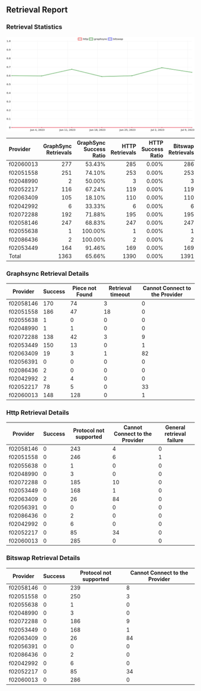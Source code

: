 ## Retrieval Report
### Retrieval Statistics
<img src="https://raw.githubusercontent.com/data-preservation-programs/filplus-checker-assets/main/filecoin-project/filecoin-plus-large-datasets/issues/1835/1689226792107.png"/>

| Provider  | GraphSync Retrievals | GraphSync Success Ratio | HTTP Retrievals | HTTP Success Ratio | Bitswap Retrievals | Bitswap Success Ratio |
| :-------- | -------------------: | ----------------------: | --------------: | -----------------: | -----------------: | --------------------: |
| f02060013 |                  277 |                  53.43% |             285 |              0.00% |                286 |                 0.00% |
| f02051558 |                  251 |                  74.10% |             253 |              0.00% |                253 |                 0.00% |
| f02048990 |                    2 |                  50.00% |               3 |              0.00% |                  3 |                 0.00% |
| f02052217 |                  116 |                  67.24% |             119 |              0.00% |                119 |                 0.00% |
| f02063409 |                  105 |                  18.10% |             110 |              0.00% |                110 |                 0.00% |
| f02042992 |                    6 |                  33.33% |               6 |              0.00% |                  6 |                 0.00% |
| f02072288 |                  192 |                  71.88% |             195 |              0.00% |                195 |                 0.00% |
| f02058146 |                  247 |                  68.83% |             247 |              0.00% |                247 |                 0.00% |
| f02055638 |                    1 |                 100.00% |               1 |              0.00% |                  1 |                 0.00% |
| f02086436 |                    2 |                 100.00% |               2 |              0.00% |                  2 |                 0.00% |
| f02053449 |                  164 |                  91.46% |             169 |              0.00% |                169 |                 0.00% |
| Total     |                 1363 |                  65.66% |            1390 |              0.00% |               1391 |                 0.00% |

### Graphsync Retrieval Details
| Provider  | Success | Piece not Found | Retrieval timeout | Cannot Connect to the Provider |
| --------- | ------- | --------------- | ----------------- | ------------------------------ |
| f02058146 | 170     | 74              | 3                 | 0                              |
| f02051558 | 186     | 47              | 18                | 0                              |
| f02055638 | 1       | 0               | 0                 | 0                              |
| f02048990 | 1       | 1               | 0                 | 0                              |
| f02072288 | 138     | 42              | 3                 | 9                              |
| f02053449 | 150     | 13              | 0                 | 1                              |
| f02063409 | 19      | 3               | 1                 | 82                             |
| f02056391 | 0       | 0               | 0                 | 0                              |
| f02086436 | 2       | 0               | 0                 | 0                              |
| f02042992 | 2       | 4               | 0                 | 0                              |
| f02052217 | 78      | 5               | 0                 | 33                             |
| f02060013 | 148     | 128             | 0                 | 1                              |

### Http Retrieval Details
| Provider  | Success | Protocol not supported | Cannot Connect to the Provider | General retrieval failure |
| --------- | ------- | ---------------------- | ------------------------------ | ------------------------- |
| f02058146 | 0       | 243                    | 4                              | 0                         |
| f02051558 | 0       | 246                    | 6                              | 1                         |
| f02055638 | 0       | 1                      | 0                              | 0                         |
| f02048990 | 0       | 3                      | 0                              | 0                         |
| f02072288 | 0       | 185                    | 10                             | 0                         |
| f02053449 | 0       | 168                    | 1                              | 0                         |
| f02063409 | 0       | 26                     | 84                             | 0                         |
| f02056391 | 0       | 0                      | 0                              | 0                         |
| f02086436 | 0       | 2                      | 0                              | 0                         |
| f02042992 | 0       | 6                      | 0                              | 0                         |
| f02052217 | 0       | 85                     | 34                             | 0                         |
| f02060013 | 0       | 285                    | 0                              | 0                         |

### Bitswap Retrieval Details
| Provider  | Success | Protocol not supported | Cannot Connect to the Provider |
| --------- | ------- | ---------------------- | ------------------------------ |
| f02058146 | 0       | 239                    | 8                              |
| f02051558 | 0       | 250                    | 3                              |
| f02055638 | 0       | 1                      | 0                              |
| f02048990 | 0       | 3                      | 0                              |
| f02072288 | 0       | 186                    | 9                              |
| f02053449 | 0       | 168                    | 1                              |
| f02063409 | 0       | 26                     | 84                             |
| f02056391 | 0       | 0                      | 0                              |
| f02086436 | 0       | 2                      | 0                              |
| f02042992 | 0       | 6                      | 0                              |
| f02052217 | 0       | 85                     | 34                             |
| f02060013 | 0       | 286                    | 0                              |
